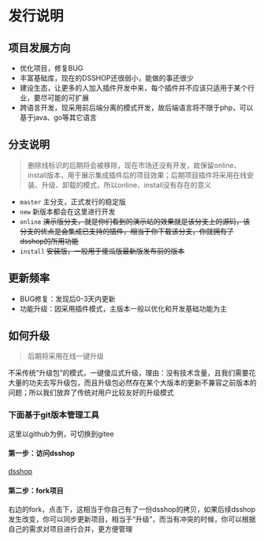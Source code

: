 # 发行说明
## 项目发展方向
- 优化项目，修复BUG
- 丰富基础库，现在的DSSHOP还很弱小，能做的事还很少
- 建设生态，让更多的人加入插件开发中来，每个插件并不应该只适用于某个行业，要尽可能的可扩展
- 跨语言开发，现采用前后端分离的模式开发，故后端语言将不限于php，可以基于java、go等其它语言
## 分支说明
> 删除线标识的后期将会被移除，现在市场还没有开发，故保留online、install版本，用于展示集成插件后的项目效果；后期项目插件将采用在线安装、升级、卸载的模式，所以online、install没有存在的意义
- `master` 主分支，正式发行的稳定版
- `new` 新版本都会在这里进行开发
- `online` ~~演示版分支，就是你们看到的演示站的效果就是该分支上的源码，该分支的优点是会集成已支持的插件，相当于你下载该分支，你就拥有了dsshop的所用功能~~
- `install` ~~安装版，一般用于傻瓜版最新版发布前的版本~~
## 更新频率
- BUG修复：发现后0-3天内更新
- 功能升级：因采用插件模式，主版本一般以优化和开发基础功能为主
## 如何升级
> 后期将采用在线一键升级

不采传统“升级包”的模式，一键傻瓜式升级，理由：没有技术含量，且我们需要花大量的功夫去写升级包，而且升级包必然存在某个大版本的更新不兼容之前版本的问题；所以我们放弃了传统对用户比较友好的升级模式
### 下面基于git版本管理工具
这里以github为例，可切换到gitee
#### 第一步：访问dsshop
[dsshop](https://github.com/dspurl/dsshop "dsshop")
#### 第二步：fork项目
右边的fork，点击下，这相当于你自己有了一份dsshop的拷贝，如果后续dsshop发生改变，你可以同步更新项目，相当于“升级”，而当有冲突的时候，你可以根据自己的需求对项目进行合并，更方便管理
